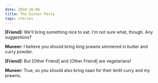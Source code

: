 ```yaml
---
date: 2010-10-08
title: The Dinner Party
tags: stories
---
```


**[Friend]:** We'll bring something nice to eat. I'm not sure what, though. Any suggestions?

**Muneer:** I believe you should bring king prawns simmered in butter and curry powder.

**[Friend]:** But [Other Friend] and [Other Friend] are vegetarians!

**Muneer:** True, so you should also bring naan for their lentil curry and my prawns.